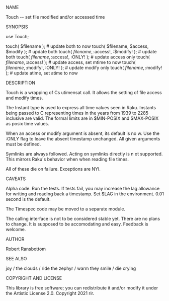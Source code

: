 
NAME

Touch -- set file modified and/or accessed time

SYNOPSIS

use Touch;

touch( $filename );                     # update both to now
touch( $filename, $access, $modify );   # update both
touch( $filename, :$access!, :$modify! ); # update both
touch( $filename, :$access!, :ONLY! );  # update access only
touch( $filename, :$access! );          # update access, set mtime to now
touch( $filename, :$modify!, :ONLY! );  # update modify only
touch( $filename, :$modify! );          # update atime, set atime to now



DESCRIPTION

Touch is a wrapping of C<C>s utimensat call. It allows the
setting of file access and modify times.

The Instant type is used to express all time values seen
in Raku.  Instants being passed to C<touch> representing
times in the years from 1939 to 2285 inclusive are valid.
The formal limits are in $MIN-POSIX and $MAX-POSIX as
posix time values.

When an access or modify argument is absent, its default is no
w.
Use the :ONLY flag to leave the absent timestamp unchanged.
All given arguments must be defined.

Symlinks are always followed. Acting on symlinks directly is n
ot supported.  This mirrors Raku's behavior when when reading file
times.

All of these die on failure. Exceptions are NYI.

CAVEATS

Alpha code.  Run the tests.  If tests fail, you may increase the
lag allowance for writing and reading back a timestamp.   Set $LAG
in the environment.  0.01 second is the default.

The Timespec code may be moved to a separate module.

The calling interface is not to be considered stable yet.  There
are no plans to change.  It is supposed to be accomodating and easy.
Feedback is welcome. 

AUTHOR

Robert Ransbottom

SEE ALSO

joy / the clouds / ride the zephyr / warm they smile / die crying

COPYRIGHT AND LICENSE

This library is free software; you can redistribute it and/or modify it
under the Artistic License 2.0.
Copyright 2021 rir.


